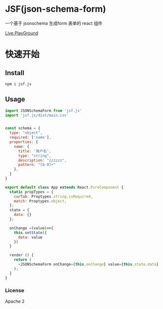 # JSF(json-schema-form)
一个基于 jsonschema 生成form 表单的 react 组件

[Live PlayGround](https://hellosean1025.github.io/jsf/)

# 快速开始

## Install
```bash
npm i jsf.js
```

## Usage
```js
import JSONSchemaForm from 'jsf.js'
import 'jsf.js/dist/main.css'


const schema = {
  type: "object",
  required: ['name'],
  properties: {
    name: {
      title: '用户名',
      type: "string",
      description: "zzzzzz",
      pattern: "[0-9]+"
    },
  }
}

export default class App extends React.PureComponent {
  static propTypes = {
    curTab: Proptypes.string.isRequired,
    match: Proptypes.object,
  };
  state = {
    data: {}
  };

  onChange =(value)=>{
    this.setState({
      data: value
    })
  }

  render () {
    return (
      <JSONSchemaForm onChange={this.onChange} value={this.state.data} schema={schema} />
    );
  }
}

```

### License
Apache 2
